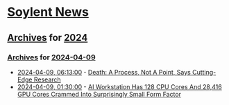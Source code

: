# [Soylent News](../../../README.md)

## [Archives](../../index.md) for [2024](../index.md)

### [Archives](../../index.md) for [2024-04-09](index.md)

* [2024-04-09, 06:13:00](https://soylentnews.org/article.pl?sid=24/04/08/0045251&from=rss) - [Death: A Process, Not A Point, Says Cutting-Edge Research](https://soylentnews.org/article.pl?sid=24/04/08/0045251&from=rss)
* [2024-04-09, 01:30:00](https://soylentnews.org/article.pl?sid=24/04/07/1639225&from=rss) - [AI Workstation Has 128 CPU Cores And 28,416 GPU Cores Crammed Into Surprisingly Small Form Factor ](https://soylentnews.org/article.pl?sid=24/04/07/1639225&from=rss)
